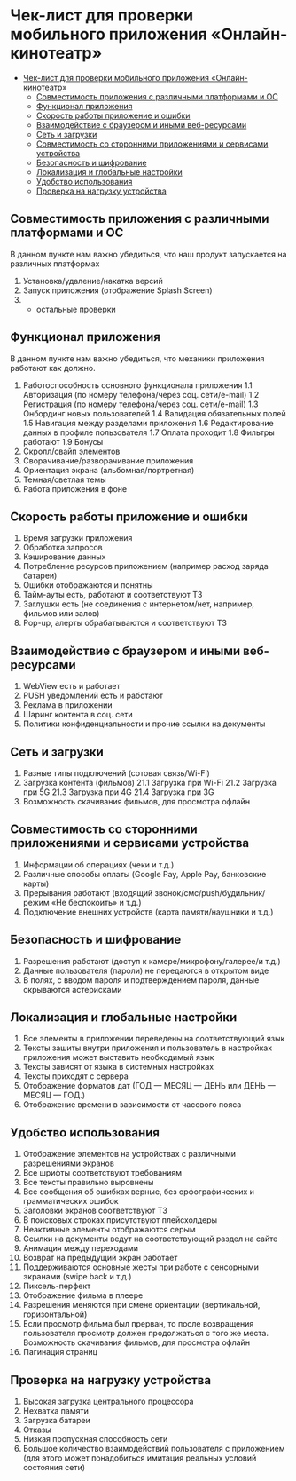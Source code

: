 # Чек-лист для проверки мобильного приложения «Онлайн-кинотеатр»
<!-- TOC -->
* [Чек-лист для проверки мобильного приложения «Онлайн-кинотеатр»](#чек-лист-для-проверки-мобильного-приложения-онлайн-кинотеатр)
  * [Совместимость приложения с различными платформами и ОС](#совместимость-приложения-с-различными-платформами-и-ос)
  * [Функционал приложения](#функционал-приложения-)
  * [Скорость работы приложение и ошибки](#скорость-работы-приложение-и-ошибки)
  * [Взаимодействие с браузером и иными веб-ресурсами](#взаимодействие-с-браузером-и-иными-веб-ресурсами)
  * [Сеть и загрузки](#сеть-и-загрузки)
  * [Совместимость со сторонними приложениями и сервисами устройства](#совместимость-со-сторонними-приложениями-и-сервисами-устройства)
  * [Безопасность и шифрование](#безопасность-и-шифрование)
  * [Локализация и глобальные настройки](#локализация-и-глобальные-настройки)
  * [Удобство использования](#удобство-использования)
  * [Проверка на нагрузку устройства](#проверка-на-нагрузку-устройства)
<!-- TOC -->

## Совместимость приложения с различными платформами и ОС

В данном пункте нам важно убедиться, что наш продукт запускается на различных платформах

1. Установка/удаление/накатка версий
2. Запуск приложения (отображение Splash Screen)
3. + остальные проверки

## Функционал приложения 

В данном пункте нам важно убедиться, что механики приложения работают как должно.
1. Работоспособность основного функционала приложения
   1.1 Авторизация (по номеру телефона/через соц. сети/e-mail)
   1.2 Регистрация (по номеру телефона/через соц. сети/e-mail)
   1.3 Онбординг новых пользователей
   1.4 Валидация обязательных полей
   1.5 Навигация между разделами приложения
   1.6 Редактирование данных в профиле пользователя
   1.7 Оплата проходит
   1.8 Фильтры работают
   1.9 Бонусы
2. Скролл/свайп элементов
3. Сворачивание/разворачивание приложения
4. Ориентация экрана (альбомная/портретная)
5. Темная/светлая темы
6. Работа приложения в фоне

## Скорость работы приложение и ошибки

1. Время загрузки приложения
2. Обработка запросов
3. Кэширование данных
4. Потребление ресурсов приложением (например расход заряда батареи)
5. Ошибки отображаются и понятны
6. Тайм-ауты есть, работают и соответствуют ТЗ
7. Заглушки есть (не соединения с интернетом/нет, например, фильмов или залов)
8. Pop-up, алерты обрабатываются и соответствуют ТЗ

## Взаимодействие с браузером и иными веб-ресурсами

1. WebView есть и работает
2. PUSH уведомлений есть и работают
3. Реклама в приложении
4. Шаринг контента в соц. сети
5. Политики конфиденциальности и прочие ссылки на документы

## Сеть и загрузки

1. Разные типы подключений (сотовая связь/Wi-Fi)
2. Загрузка контента (фильмов)
    21.1 Загрузка при Wi-Fi
    21.2 Загрузка при 5G
    21.3 Загрузка при 4G
    21.4 Загрузка при 3G
3. Возможность скачивания фильмов, для просмотра офлайн

## Совместимость со сторонними приложениями и сервисами устройства

1. Информации об операциях (чеки и т.д.)
2. Различные способы оплаты (Google Pay, Apple Pay, банковские карты)
3. Прерывания работают (входящий звонок/смс/push/будильник/режим «Не беспокоить» и т.д.)
4. Подключение внешних устройств (карта памяти/наушники и т.д.)

## Безопасность и шифрование

1. Разрешения работают (доступ к камере/микрофону/галерее/и т.д.)
2. Данные пользователя (пароли) не передаются в открытом виде
3. В полях, с вводом пароля и подтверждением пароля, данные скрываются астерисками

## Локализация и глобальные настройки

1. Все элементы в приложении переведены на соответствующий язык
2. Тексты зашиты внутри приложения и пользователь в настройках приложения может выставить необходимый язык
3. Тексты зависят от языка в системных настройках
4. Тексты приходят с сервера
5. Отображение форматов дат (ГОД — МЕСЯЦ — ДЕНЬ или ДЕНЬ — МЕСЯЦ — ГОД.)
6. Отображение времени в зависимости от часового пояса

## Удобство использования

1. Отображение элементов на устройствах с различными разрешениями экранов
2. Все шрифты соответствуют требованиям
3. Все тексты правильно выровнены
4. Все сообщения об ошибках верные, без орфографических и грамматических ошибок
5. Заголовки экранов соответствуют ТЗ
6. В поисковых строках присутствуют плейсхолдеры
7. Неактивные элементы отображаются серым
8. Ссылки на документы ведут на соответствующий раздел на сайте
9. Анимация между переходами
10. Возврат на предыдущий экран работает
11. Поддерживаются основные жесты при работе с сенсорными экранами (swipe back и т.д.)
12. Пиксель-перфект
13. Отображение фильма в плеере
14. Разрешения меняются при смене ориентации (вертикальной, горизонтальной)
15. Если просмотр фильма был прерван, то после возвращения пользователя просмотр должен продолжаться с того же места.
    Возможность скачивания фильмов, для просмотра офлайн
16. Пагинация страниц

## Проверка на нагрузку устройства

1. Высокая загрузка центрального процессора
2. Нехватка памяти
3. Загрузка батареи
4. Отказы
5. Низкая пропускная способность сети
6. Большое количество взаимодействий пользователя с приложением (для этого может понадобиться имитация реальных условий состояния сети)

